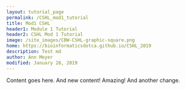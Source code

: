 ```yaml
---
layout: tutorial_page
permalink: /CSHL_mod1_tutorial
title: Mod1 CSHL
header1: Module 1 Tutorial
header2: CSHL Mod 1 Tutorial
image: /site_images/CBW-CSHL-graphic-square.png
home: https://bioinformaticsdotca.github.io/CSHL_2019
description: Test md
author: Ann Meyer
modified: January 28, 2019
---
```


Content goes here. And new content! Amazing! And another change.
